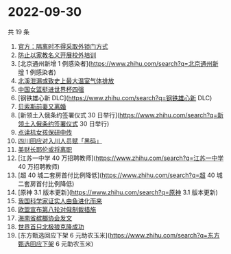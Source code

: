 # 2022-09-30

共 19 条

<!-- BEGIN ZHIHUSEARCH -->
<!-- 最后更新时间 Fri Sep 30 2022 16:19:14 GMT+0800 (China Standard Time) -->
1. [官方：隔离时不得采取外锁门方式](https://www.zhihu.com/search?q=官方：隔离时不得采取外锁门方式)
1. [防止以家教名义开展校外培训](https://www.zhihu.com/search?q=防止以家教名义开展校外培训)
1. [北京通州新增 1 例感染者](https://www.zhihu.com/search?q=北京通州新增 1 例感染者)
1. [北溪泄漏或致史上最大温室气体排放](https://www.zhihu.com/search?q=北溪泄漏或致史上最大温室气体排放)
1. [中国女篮挺进世界杯四强](https://www.zhihu.com/search?q=中国女篮挺进世界杯四强)
1. [钢铁雄心新 DLC](https://www.zhihu.com/search?q=钢铁雄心新 DLC)
1. [贝索斯前妻又离婚](https://www.zhihu.com/search?q=贝索斯前妻又离婚)
1. [新领土入俄条约签署仪式 30 日举行](https://www.zhihu.com/search?q=新领土入俄条约签署仪式 30 日举行)
1. [点读机女孩保研中传](https://www.zhihu.com/search?q=点读机女孩保研中传)
1. [四川回应对入川人员赋「黑码」](https://www.zhihu.com/search?q=四川回应对入川人员赋「黑码」)
1. [美财长耶伦或将离职](https://www.zhihu.com/search?q=美财长耶伦或将离职)
1. [江苏一中学 40 万招聘教师](https://www.zhihu.com/search?q=江苏一中学 40 万招聘教师)
1. [超 40 城二套房首付比例降低](https://www.zhihu.com/search?q=超 40 城二套房首付比例降低)
1. [原神 3.1 版本更新](https://www.zhihu.com/search?q=原神 3.1 版本更新)
1. [我国科学家证实人由鱼进化而来](https://www.zhihu.com/search?q=我国科学家证实人由鱼进化而来)
1. [欧盟宣布第八轮对俄制裁措施](https://www.zhihu.com/search?q=欧盟宣布第八轮对俄制裁措施)
1. [海南省槟榔协会发文 ](https://www.zhihu.com/search?q=海南省槟榔协会发文 )
1. [世界首只北极狼克隆成功](https://www.zhihu.com/search?q=世界首只北极狼克隆成功)
1. [东方甄选回应下架 6 元助农玉米](https://www.zhihu.com/search?q=东方甄选回应下架 6 元助农玉米)
<!-- END ZHIHUSEARCH -->
